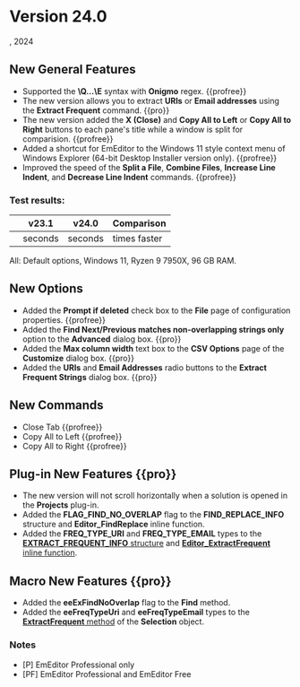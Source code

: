 # Version 24.0

, 2024

## New General Features

- Supported the **\\Q...\\E** syntax with **Onigmo** regex. {{profree}}
- The new version allows you to extract **URIs** or **Email addresses** using the **Extract Frequent** command. {{pro}}
- The new version added the **X (Close)** and **Copy All to Left** or **Copy All to Right** buttons to each pane's title while a window is split for comparision. {{profree}}
- Added a shortcut for EmEditor to the Windows 11 style context menu of Windows Explorer (64-bit Desktop Installer version only). {{profree}}
- Improved the speed of the **Split a File**, **Combine Files**, **Increase Line Indent**, and **Decrease Line Indent** commands. {{profree}}

### Test results:

|  | v23.1 | v24.0 | Comparison |
| --- | --- | --- | --- |
| | seconds | seconds | times faster |

All: Default options, Windows 11, Ryzen 9 7950X, 96 GB RAM.

## New Options

- Added the **Prompt if deleted** check box to the **File** page of configuration properties. {{profree}}
- Added the **Find Next/Previous matches non-overlapping strings only** option to the **Advanced** dialog box. {{pro}}
- Added the **Max column width** text box to the **CSV Options** page of the **Customize** dialog box. {{pro}}
- Added the **URIs** and **Email Addresses** radio buttons to the **Extract Frequent Strings** dialog box. {{pro}}

## New Commands

- Close Tab {{profree}}
- Copy All to Left {{profree}}
- Copy All to Right {{profree}}

## Plug-in New Features {{pro}}

- The new version will not scroll horizontally when a solution is opened in the **Projects** plug-in.
- Added the **FLAG_FIND_NO_OVERLAP** flag to the **FIND_REPLACE_INFO** structure and **Editor_FindReplace** inline function.
- Added the **FREQ_TYPE_URI** and **FREQ_TYPE_EMAIL** types to the [**EXTRACT_FREQUENT_INFO** structure](../plugin/structure/extract_frequent_info) and [**Editor_ExtractFrequent** inline function](../plugin/macro/editor_extractfrequent).

## Macro New Features {{pro}}

- Added the **eeExFindNoOverlap** flag to the **Find** method.
- Added the **eeFreqTypeUri** and **eeFreqTypeEmail** types to the [**ExtractFrequent** method](../macro/selection/extract_frequent) of the **Selection** object.

### Notes

- \[P\] EmEditor Professional only
- \[PF\] EmEditor Professional and EmEditor Free
